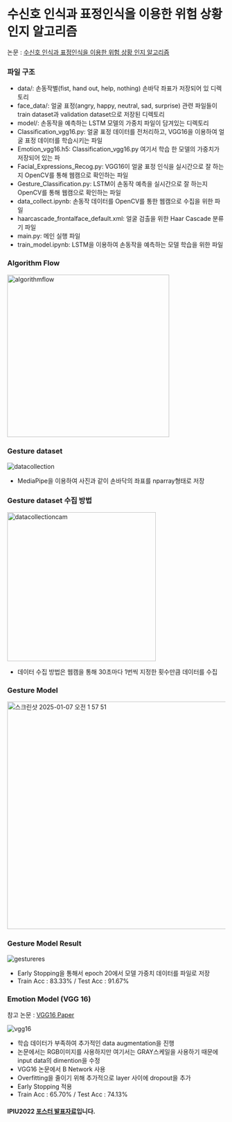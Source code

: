 # 수신호 인식과 표정인식을 이용한 위험 상황 인지 알고리즘

논문 : [수신호 인식과 표정인식을 이용한 위험 상황 인지 알고리즘](https://github.com/user-attachments/files/18320088/IPIU2022_Paper.pdf)

### 파일 구조
 - data/: 손동작별(fist, hand out, help, nothing) 손바닥 좌표가 저장되어 있 디렉토리
 - face_data/: 얼굴 표정(angry, happy, neutral, sad, surprise) 관련 파일들이 train dataset과 validation dataset으로 저장된 디렉토리
 - model/: 손동작을 예측하는 LSTM 모델의 가중치 파일이 담겨있는 디렉토리
 - Classification_vgg16.py: 얼굴 표정 데이터를 전처리하고, VGG16을 이용하여 얼굴 표정 데이터를 학습시키는 파일
 - Emotion_vgg16.h5: Classification_vgg16.py 여기서 학습 한 모델의 가중치가 저장되어 있는 파
 - Facial_Expressions_Recog.py: VGG16이 얼굴 표정 인식을 실시간으로 잘 하는지 OpenCV를 통해 웹캠으로 확인하는 파일
 - Gesture_Classification.py: LSTM이 손동작 예측을 실시간으로 잘 하는지 OpenCV를 통해 웹캠으로 확인하는 파일
 - data_collect.ipynb: 손동작 데이터를 OpenCV를 통한 웹캠으로 수집을 위한 파일
 - haarcascade_frontalface_default.xml: 얼굴 검출을 위한 Haar Cascade 분류기 파일
 - main.py: 메인 실행 파일
 - train_model.ipynb: LSTM을 이용하여 손동작을 예측하는 모델 학습을 위한 파일


### Algorithm Flow

<img width="374" alt="algorithmflow" src="https://github.com/user-attachments/assets/6215ad6c-e0d8-4de8-b3a3-7f6f245d6970" />

### Gesture dataset

![datacollection](https://github.com/user-attachments/assets/c4cbacd5-032b-48b4-bca7-8901911d0198)

 - MediaPipe을 이용하여 사진과 같이 손바닥의 좌표를 nparray형태로 저장

### Gesture dataset 수집 방법

<img width="343" alt="datacollectioncam" src="https://github.com/user-attachments/assets/6d1cd9c6-6609-4cb1-8745-9ebe15bcc504" />

 - 데이터 수집 방법은 웹캠을 통해 30초마다 1번씩 지정한 횟수만큼 데이터를 수집

### Gesture Model

<img width="524" alt="스크린샷 2025-01-07 오전 1 57 51" src="https://github.com/user-attachments/assets/6c52adbc-777d-45ea-a8c3-cc76a57b6984" />

### Gesture Model Result
![gestureres](https://github.com/user-attachments/assets/083083b6-01a1-450b-8234-af5096d90e89)

 - Early Stopping을 통해서 epoch 20에서 모델 가중치 데이터를 파일로 저장
 - Train Acc : 83.33% / Test Acc : 91.67%

### Emotion Model (VGG 16)

참고 논문 : [VGG16 Paper](https://arxiv.org/pdf/1409.1556)

![vgg16](https://github.com/user-attachments/assets/7ef877ef-f514-4e9f-98bb-8430327e15cc)

 - 학습 데이터가 부족하여 추가적인 data augmentation을 진행
 - 논문에서는 RGB이미지를 사용하지만 여기서는 GRAY스케일을 사용하기 때문에 input data의 dimention을 수정
 - VGG16 논문에서 B Network 사용
 - Overfitting을 줄이기 위해 추가적으로 layer 사이에 dropout을 추가
 - Early Stopping 적용
 - Train Acc : 65.70% / Test Acc : 74.13%


#### IPIU2022 [포스터 발표자료](https://github.com/user-attachments/files/18322680/IPIU2022_.pdf)입니다.
